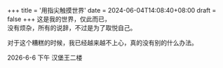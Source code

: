 +++
title = '用指尖触摸世界'
date = 2024-06-04T14:08:40+08:00
draft = false
+++
这是我的世界，仅此而已，<br>
没有烦杂，所有的说辞，不过是为了取悦自己。

对于这个糟糕的时候，我已经越来越不上心，真的没有别的什么办法。

2026-6-6 下午 汉堡王二楼
